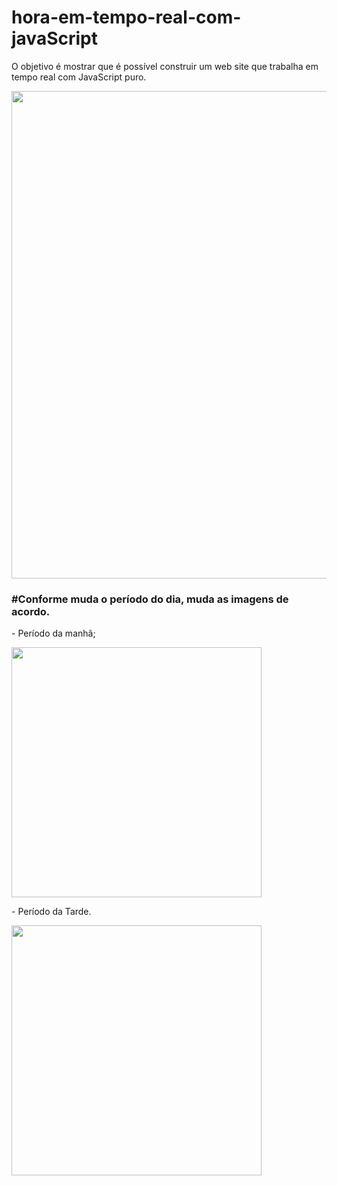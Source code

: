 # hora-em-tempo-real-com-javaScript

O objetivo é mostrar que é possível construir um web site que trabalha em tempo real com JavaScript puro.

<img src="https://user-images.githubusercontent.com/102268481/202048138-26608754-dcf0-4c45-8650-8f9fd2e8f93d.png" width="780px"/>

<br>
<h3>#Conforme muda o período do dia, muda as imagens de acordo.</h3>
<p> - Período da manhã; </p>
<img src="https://user-images.githubusercontent.com/102268481/202055314-a96e2df9-fee0-41a2-a710-687b4106a1ab.png" width="400px"/>

<br>
<p> - Período da Tarde. </p>
<img src="https://user-images.githubusercontent.com/102268481/202055664-dd266afe-b109-4b8f-8ef5-54048b8ee7bc.png" width="400px"/>

